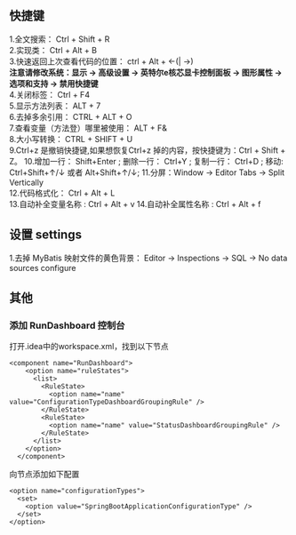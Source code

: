 ## 快捷键  
1.全文搜索： Ctrl + Shift + R  
2.实现类： Ctrl + Alt + B  
3.快速返回上次查看代码的位置： ctrl + Alt + <-(| ->)  
**注意请修改系统：显示 -> 高级设置 -> 英特尔e核芯显卡控制面板 -> 图形属性 -> 选项和支持 -> 禁用快捷键**  
4.关闭标签： Ctrl + F4  
5.显示方法列表： ALT + 7  
6.去掉多余引用： CTRL + ALT + O  
7.查看变量（方法登）哪里被使用： ALT + F&  
8.大小写转换： CTRL + SHIFT + U  
9.Ctrl+z 是撤销快捷键,如果想恢复Ctrl+z 掉的内容，按快捷键为：Ctrl + Shift + Z。
10.增加一行： Shift+Enter ; 删除一行： Ctrl+Y ; 复制一行： Ctrl+D ; 移动: Ctrl+Shift+↑/↓  或者  Alt+Shift+↑/↓;
11.分屏：Window -> Editor Tabs -> Split Vertically  
12.代码格式化： Ctrl + Alt + L  
13.自动补全变量名称 : Ctrl + Alt + v
14.自动补全属性名称 : Ctrl + Alt + f


## 设置 settings
1.去掉 MyBatis 映射文件的黄色背景： Editor -> Inspections -> SQL -> No data sources configure  

## 其他
### 添加 RunDashboard 控制台
打开.idea中的workspace.xml，找到以下节点  
```
<component name="RunDashboard">
    <option name="ruleStates">
      <list>
        <RuleState>
          <option name="name" value="ConfigurationTypeDashboardGroupingRule" />
        </RuleState>
        <RuleState>
          <option name="name" value="StatusDashboardGroupingRule" />
        </RuleState>
      </list>
    </option>
  </component>
```  
向节点添加如下配置  
```
<option name="configurationTypes">
  <set>
    <option value="SpringBootApplicationConfigurationType" />
  </set>
</option>
```


